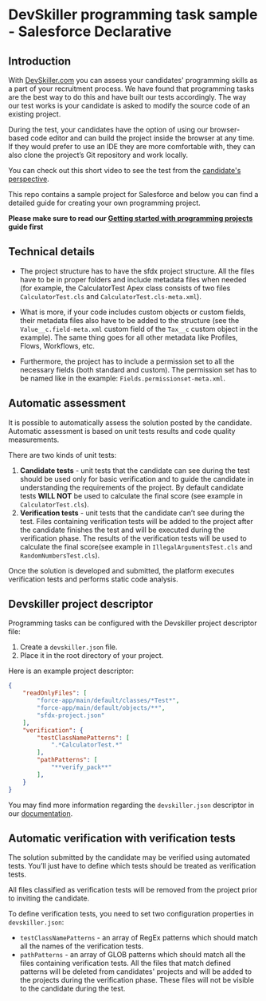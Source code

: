 # DevSkiller programming task sample - Salesforce Declarative

## Introduction

With [DevSkiller.com](https://devskiller.com) you can assess your candidates'
programming skills as a part of your recruitment process. We have found that
programming tasks are the best way to do this and have built our tests
accordingly. The way our test works is your candidate is asked to modify the
source code of an existing project.

During the test, your candidates have the option of using our browser-based
code editor and can build the project inside the browser at any time. If they
would prefer to use an IDE they are more comfortable with, they can also
clone the project’s Git repository and work locally.

You can check out this short video to see the test from the [candidate's
perspective](https://devskiller.zendesk.com/hc/en-us/articles/360019534639-How-the-TalentScore-test-looks-like-from-the-candidate-perspective).

This repo contains a sample project for Salesforce and below you can
find a detailed guide for creating your own programming project.

**Please make sure to read our [Getting started with programming
projects](https://devskiller.zendesk.com/hc/en-us/articles/360019531059-Getting-started-with-Programming-Tasks) guide first**

## Technical details

- The project structure has to have the sfdx project structure. All the files have to be in proper folders and include metadata files when needed (for example, the CalculatorTest Apex class consists of two files `CalculatorTest.cls` and `CalculatorTest.cls-meta.xml`).

- What is more, if your code includes custom objects or custom fields, their metadata files also have to be added to the structure (see the `Value__c.field-meta.xml` custom field of the `Tax__c` custom object in the example). The same thing goes for all other metadata like Profiles, Flows, Workflows, etc.

- Furthermore, the project has to include a permission set to all the necessary fields (both standard and custom). The permission set has to be named like in the example: `Fields.permissionset-meta.xml`.

## Automatic assessment

It is possible to automatically assess the solution posted by the candidate.
Automatic assessment is based on unit tests results and code quality
measurements.

There are two kinds of unit tests:

1. **Candidate tests** - unit tests that the candidate can see during the test
   should be used only for basic verification and to guide the candidate in
   understanding the requirements of the project. By default candidate tests **WILL NOT** be used
   to calculate the final score (see example in `CalculatorTest.cls`).
2. **Verification tests** - unit tests that the candidate can’t see during the
   test. Files containing verification tests will be added to the project after
   the candidate finishes the test and will be executed during the verification
   phase. The results of the verification tests will be used to calculate the
   final score(see example in `IllegalArgumentsTest.cls` and `RandomNumbersTest.cls`).

Once the solution is developed and submitted, the platform executes
verification tests and performs static code analysis.

## Devskiller project descriptor

Programming tasks can be configured with the Devskiller project descriptor file:

1. Create a `devskiller.json` file.
2. Place it in the root directory of your project.

Here is an example project descriptor:

```json
{
    "readOnlyFiles": [
        "force-app/main/default/classes/*Test*",
        "force-app/main/default/objects/**",
        "sfdx-project.json"
    ],
    "verification": {
        "testClassNamePatterns": [
            ".*CalculatorTest.*"
        ],
        "pathPatterns": [
            "**verify_pack**"
        ],
    }
}
```

You may find more information regarding the `devskiller.json` descriptor in our
[documentation](https://devskiller.zendesk.com/hc/en-us/articles/360019530419-Programming-task-project-descriptor).

## Automatic verification with verification tests

The solution submitted by the candidate may be verified using automated tests.
You’ll just have to define which tests should be treated as verification tests.

All files classified as verification tests will be removed from the project
prior to inviting the candidate.

To define verification tests, you need to set two configuration properties in
`devskiller.json`:

- `testClassNamePatterns` - an array of RegEx patterns which should match all the
  names of the verification tests.
- `pathPatterns` - an array of GLOB patterns which should match all the files
  containing verification tests. All the files that match defined patterns will
  be deleted from candidates' projects and will be added to the projects during
  the verification phase. These files will not be visible to the candidate during
  the test.

